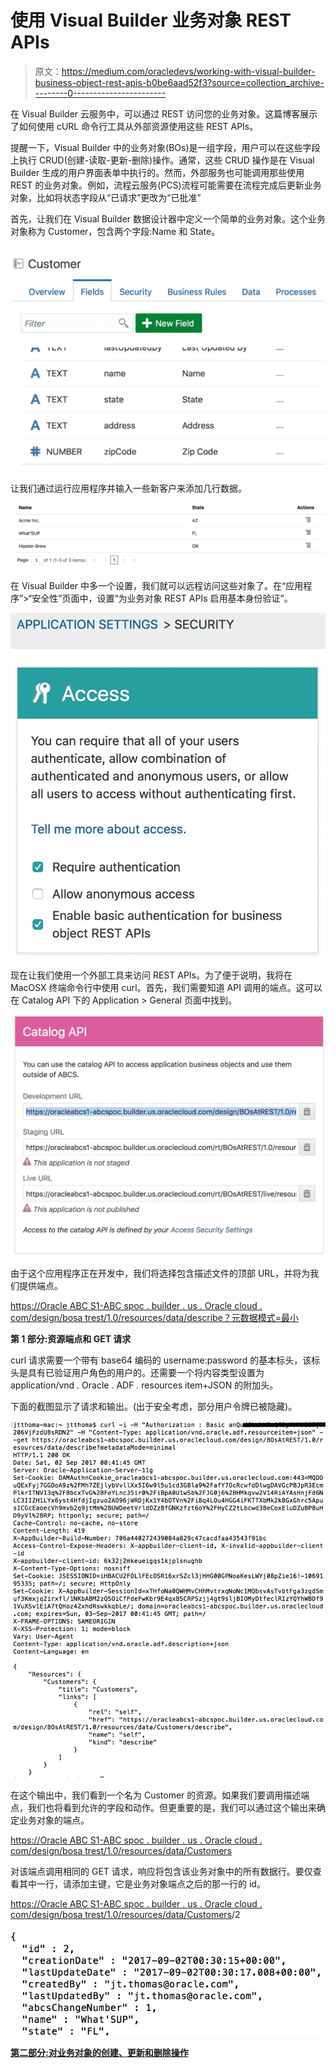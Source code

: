 # 使用 Visual Builder 业务对象 REST APIs

> 原文：<https://medium.com/oracledevs/working-with-visual-builder-business-object-rest-apis-b0be6aad52f3?source=collection_archive---------0----------------------->

在 Visual Builder 云服务中，可以通过 REST 访问您的业务对象。这篇博客展示了如何使用 cURL 命令行工具从外部资源使用这些 REST APIs。

提醒一下，Visual Builder 中的业务对象(BOs)是一组字段，用户可以在这些字段上执行 CRUD(创建-读取-更新-删除)操作。通常，这些 CRUD 操作是在 Visual Builder 生成的用户界面表单中执行的。然而，外部服务也可能调用那些使用 REST 的业务对象。例如，流程云服务(PCS)流程可能需要在流程完成后更新业务对象，比如将状态字段从“已请求”更改为“已批准”

首先，让我们在 Visual Builder 数据设计器中定义一个简单的业务对象。这个业务对象称为 Customer，包含两个字段:Name 和 State。

![](img/502208d4af74562db905e3b400c21779.png)

让我们通过运行应用程序并输入一些新客户来添加几行数据。

![](img/4b2666b3fe6eeb8ff6f7d7fecd220363.png)

在 Visual Builder 中多一个设置，我们就可以远程访问这些对象了。在“应用程序”>“安全性”页面中，设置“为业务对象 REST APIs 启用基本身份验证”。

![](img/054bd0b7a99c2427208de46abc14eced.png)

现在让我们使用一个外部工具来访问 REST APIs。为了便于说明，我将在 MacOSX 终端命令行中使用 curl。首先，我们需要知道 API 调用的端点。这可以在 Catalog API 下的 Application > General 页面中找到。

![](img/e77c45c0f4a8cb35146eae2fbc209cdd.png)

由于这个应用程序正在开发中，我们将选择包含描述文件的顶部 URL，并将为我们提供端点。

[https://Oracle ABC S1-ABC spoc . builder . us . Oracle cloud . com/design/bosa trest/1.0/resources/data/describe？元数据模式=最小](https://oracleabcs1-abcspoc.builder.us.oraclecloud.com/design/BOsAtREST/1.0/resources/data/describe?metadataMode=minimal)

**第 1 部分:资源端点和 GET 请求**

curl 请求需要一个带有 base64 编码的 username:password 的基本标头，该标头是具有已验证用户角色的用户的。还需要一个将内容类型设置为 application/vnd . Oracle . ADF . resources item+JSON 的附加头。

下面的截图显示了请求和输出。(出于安全考虑，部分用户令牌已被隐藏)。

![](img/e1432099fa25e4ba0a831399fcbab889.png)

在这个输出中，我们看到一个名为 Customer 的资源。如果我们要调用描述端点，我们也将看到允许的字段和动作。但更重要的是，我们可以通过这个输出来确定业务对象的端点。

[https://Oracle ABC S1-ABC spoc . builder . us . Oracle cloud . com/design/bosa trest/1.0/resources/data/Customers](https://oracleabcs1-abcspoc.builder.us.oraclecloud.com/design/BOsAtREST/1.0/resources/data/Customers)

对该端点调用相同的 GET 请求，响应将包含该业务对象中的所有数据行。要仅查看其中一行，请添加主键，它是业务对象端点之后的那一行的 id。

[https://Oracle ABC S1-ABC spoc . builder . us . Oracle cloud . com/design/bosa trest/1.0/resources/data/Customers](https://oracleabcs1-abcspoc.builder.us.oraclecloud.com/design/BOsAtREST/1.0/resources/data/Customers)/2

![](img/934ff8f01fc6d5e68a1a448c0e695864.png)

[**第二部分:对业务对象的创建、更新和删除操作**](/@jtoracle/working-with-visual-builder-business-object-rest-apis-part-2-create-update-and-delete-84e16e3ee60b)